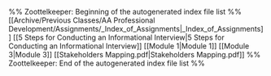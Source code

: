 %% Zoottelkeeper: Beginning of the autogenerated index file list  %%
 [[Archive/Previous Classes/AA Professional Development/Assignments/_Index_of_Assignments|_Index_of_Assignments]]
 [[5 Steps for Conducting an Informational Interview|5 Steps for Conducting an Informational Interview]]
 [[Module 1|Module 1]]
 [[Module 3|Module 3]]
 [[Stakeholders Mapping.pdf|Stakeholders Mapping.pdf]]
%% Zoottelkeeper: End of the autogenerated index file list  %%
